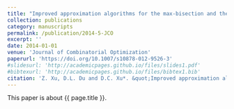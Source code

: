 ```yaml
---
title: "Improved approximation algorithms for the max-bisection and the disjoint 2-catalog segmentation problems"
collection: publications
category: manuscripts
permalink: /publication/2014-5-JCO
excerpt: ''
date: 2014-01-01
venue: 'Journal of Combinatorial Optimization'
paperurl: 'https://doi.org/10.1007/s10878-012-9526-3'
#slidesurl: 'http://academicpages.github.io/files/slides1.pdf'
#bibtexurl: 'http://academicpages.github.io/files/bibtex1.bib'
citation: 'Z. Xu, D.L. Du and D.C. Xu*. &quot;Improved approximation algorithms for the max-bisection and the disjoint 2-catalog segmentation problems.&quot; <i>Journal of Combinatorial Optimization</i>. 27(2):315-327, 2014. https://doi.org/10.1007/s10878-012-9526-3.'
---
```


This paper is about {{ page.title }}.
